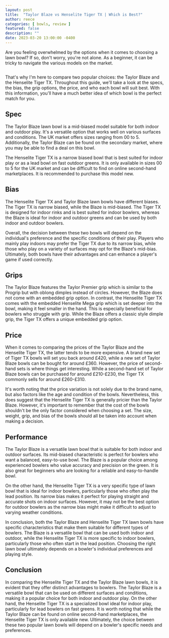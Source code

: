 ```yaml
---
layout: post
title:  "Taylor Blaze vs Henselite Tiger TX | Which is Best?"
author: reece
categories: [ bowls, review ]
featured: false
description: ""
date: 2023-03-20 13:00:00 -0400
---
```

    

<!-- wp:paragraph -->
<p xmlns="http://www.w3.org/1999/xhtml">Are you feeling overwhelmed by the options when it comes to choosing a lawn bowl? If so, don't worry, you're not alone. As a beginner, it can be tricky to navigate the various models on the market.</p>
<!-- /wp:paragraph -->

<!-- wp:image {"id":2042,"sizeSlug":"large","linkDestination":"none"} -->
<figure class="wp-block-image size-large"><img src="/img/posts/taylor-blaze-vs-henselite-tiger-tx-1024x576.jpg" alt="" class="wp-image-2042"/></figure>
<!-- /wp:image -->

<!-- wp:paragraph -->
<p>That's why I'm here to compare two popular choices: the Taylor Blaze and the Henselite Tiger TX. Throughout this guide, we'll take a look at the specs, the bias, the grip options, the price, and who each bowl will suit best. With this information, you'll have a much better idea of which bowl is the perfect match for you.</p>
<!-- /wp:paragraph -->

<!-- wp:heading -->
<h2>Spec</h2>
<!-- /wp:heading -->

<!-- wp:paragraph -->
<p>The Taylor Blaze lawn bowl is a mid-biased model suitable for both indoor and outdoor play. It's a versatile option that works well on various surfaces and conditions. The UK market offers sizes ranging from 00 to 5. Additionally, the Taylor Blaze can be found on the secondary market, where you may be able to find a deal on this bowl.</p>
<!-- /wp:paragraph -->

<!-- wp:paragraph -->
<p>The Henselite Tiger TX is a narrow biased bowl that is best suited for indoor play or as a lead bowl on fast outdoor greens. It is only available in sizes 00 to 5 for the UK market and can be difficult to find on online second-hand marketplaces. It is recommended to purchase this model new.</p>
<!-- /wp:paragraph -->

<!-- wp:heading -->
<h2>Bias</h2>
<!-- /wp:heading -->

<!-- wp:paragraph -->
<p>The Henselite Tiger TX and Taylor Blaze lawn bowls have different biases. The Tiger TX is narrow biased, while the Blaze is mid-biased. The Tiger TX is designed for indoor rinks and is best suited for indoor bowlers, whereas the Blaze is ideal for indoor and outdoor greens and can be used by both indoor and outdoor bowlers.</p>
<!-- /wp:paragraph -->

<!-- wp:paragraph -->
<p>Overall, the decision between these two bowls will depend on the individual's preference and the specific conditions of their play. Players who mainly play indoors may prefer the Tiger TX due to its narrow bias, while those who play on a variety of surfaces may opt for the Blaze's mid-bias. Ultimately, both bowls have their advantages and can enhance a player's game if used correctly.</p>
<!-- /wp:paragraph -->

<!-- wp:heading -->
<h2>Grips</h2>
<!-- /wp:heading -->

<!-- wp:paragraph -->
<p>The Taylor Blaze features the Taylor Premier grip which is similar to the Progrip but with oblong dimples instead of circles. However, the Blaze does not come with an embedded grip option. In contrast, the Henselite Tiger TX comes with the embedded Henselite Mega grip which is set deeper into the bowl, making it feel smaller in the hand. This is especially beneficial for bowlers who struggle with grip. While the Blaze offers a classic style dimple grip, the Tiger TX offers a unique embedded grip option.</p>
<!-- /wp:paragraph -->

<!-- wp:heading -->
<h2>Price</h2>
<!-- /wp:heading -->

<!-- wp:paragraph -->
<p>When it comes to comparing the prices of the Taylor Blaze and the Henselite Tiger TX, the latter tends to be more expensive. A brand new set of Tiger TX bowls will set you back around £420, while a new set of Taylor Blaze bowls can be bought for around £360. However, the price of second-hand sets is where things get interesting. While a second-hand set of Taylor Blaze bowls can be purchased for around £210-£230, the Tiger TX commonly sells for around £260-£310.</p>
<!-- /wp:paragraph -->

<!-- wp:paragraph -->
<p>It's worth noting that the price variation is not solely due to the brand name, but also factors like the age and condition of the bowls. Nevertheless, this does suggest that the Henselite Tiger TX is generally pricier than the Taylor Blaze. However, it's important to remember that the cost of the bowls shouldn't be the only factor considered when choosing a set. The size, weight, grip, and bias of the bowls should all be taken into account when making a decision.</p>
<!-- /wp:paragraph -->

<!-- wp:heading -->
<h2>Performance</h2>
<!-- /wp:heading -->

<!-- wp:paragraph -->
<p>The Taylor Blaze is a versatile lawn bowl that is suitable for both indoor and outdoor surfaces. Its mid-biased characteristic is perfect for bowlers who want a balanced, easy-to-use bowl. The Blaze is a popular choice among experienced bowlers who value accuracy and precision on the green. It is also great for beginners who are looking for a reliable and easy-to-handle bowl.</p>
<!-- /wp:paragraph -->

<!-- wp:paragraph -->
<p>On the other hand, the Henselite Tiger TX is a very specific type of lawn bowl that is ideal for indoor bowlers, particularly those who often play the lead position. Its narrow bias makes it perfect for playing straight and accurate shots on indoor surfaces. However, it may not be the best option for outdoor bowlers as the narrow bias might make it difficult to adjust to varying weather conditions.</p>
<!-- /wp:paragraph -->

<!-- wp:paragraph -->
<p>In conclusion, both the Taylor Blaze and Henselite Tiger TX lawn bowls have specific characteristics that make them suitable for different types of bowlers. The Blaze is a versatile bowl that can be used both indoor and outdoor, while the Henselite Tiger TX is more specific to indoor bowlers, particularly those who often start in the lead position. Choosing the right lawn bowl ultimately depends on a bowler's individual preferences and playing style.</p>
<!-- /wp:paragraph -->

<!-- wp:heading -->
<h2>Conclusion</h2>
<!-- /wp:heading -->

<!-- wp:paragraph -->
<p>In comparing the Henselite Tiger TX and the Taylor Blaze lawn bowls, it is evident that they offer distinct advantages to bowlers. The Taylor Blaze is a versatile bowl that can be used on different surfaces and conditions, making it a popular choice for both indoor and outdoor play. On the other hand, the Henselite Tiger TX is a specialized bowl ideal for indoor play, particularly for lead bowlers on fast greens. It is worth noting that while the Taylor Blaze can be found on online second-hand marketplaces, the Henselite Tiger TX is only available new. Ultimately, the choice between these two popular lawn bowls will depend on a bowler's specific needs and preferences.</p>
<!-- /wp:paragraph -->
    